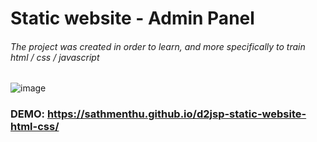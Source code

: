 # Static website - Admin Panel
###### The project was created in order to learn, and more specifically to train html / css / javascript
![image](https://user-images.githubusercontent.com/33133742/175778365-dd6a1d45-ea3e-4880-9e4c-c0a703ef0d2a.png)


### DEMO: https://sathmenthu.github.io/d2jsp-static-website-html-css/
